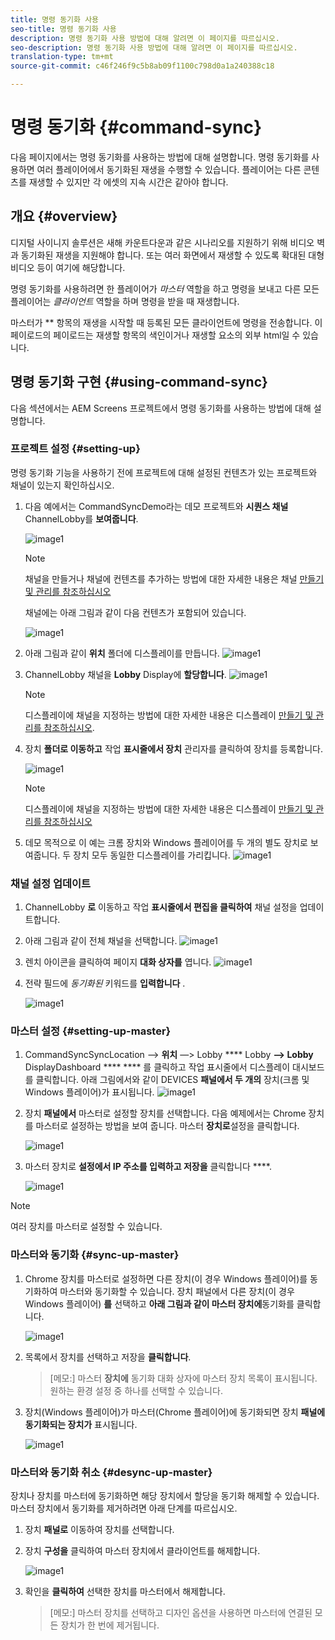 ```yaml
---
title: 명령 동기화 사용
seo-title: 명령 동기화 사용
description: 명령 동기화 사용 방법에 대해 알려면 이 페이지를 따르십시오.
seo-description: 명령 동기화 사용 방법에 대해 알려면 이 페이지를 따르십시오.
translation-type: tm+mt
source-git-commit: c46f246f9c5b8ab09f1100c798d0a1a240388c18

---
```



# 명령 동기화 {#command-sync}

다음 페이지에서는 명령 동기화를 사용하는 방법에 대해 설명합니다. 명령 동기화를 사용하면 여러 플레이어에서 동기화된 재생을 수행할 수 있습니다. 플레이어는 다른 콘텐츠를 재생할 수 있지만 각 에셋의 지속 시간은 같아야 합니다.

## 개요 {#overview}

디지털 사이니지 솔루션은 새해 카운트다운과 같은 시나리오를 지원하기 위해 비디오 벽과 동기화된 재생을 지원해야 합니다. 또는 여러 화면에서 재생할 수 있도록 확대된 대형 비디오 등이 여기에 해당합니다.

명령 동기화를 사용하려면 한 플레이어가 *마스터* 역할을 하고 명령을 보내고 다른 모든 플레이어는 *클라이언트* 역할을 하며 명령을 받을 때 재생합니다.

마스터가 ** 항목의 재생을 시작할 때 등록된 모든 클라이언트에 명령을 전송합니다. 이 페이로드의 페이로드는 재생할 항목의 색인이거나 재생할 요소의 외부 html일 수 있습니다.

## 명령 동기화 구현 {#using-command-sync}

다음 섹션에서는 AEM Screens 프로젝트에서 명령 동기화를 사용하는 방법에 대해 설명합니다.

### 프로젝트 설정 {#setting-up}

명령 동기화 기능을 사용하기 전에 프로젝트에 대해 설정된 컨텐츠가 있는 프로젝트와 채널이 있는지 확인하십시오.

1. 다음 예에서는 CommandSyncDemo라는 데모 프로젝트와 **시퀀스 채널** ChannelLobby를 **보여줍니다**.

   ![image1](assets/command-sync/command-sync1-1.png)

   >[!NOTE]
   >
   >채널을 만들거나 채널에 컨텐츠를 추가하는 방법에 대한 자세한 내용은 채널 [만들기 및 관리를 참조하십시오](/help/user-guide/managing-channels.md)

   채널에는 아래 그림과 같이 다음 컨텐츠가 포함되어 있습니다.

   ![image1](assets/command-sync/command-sync2-1.png)

1. 아래 그림과 같이 **위치** 폴더에 디스플레이를 만듭니다.
   ![image1](assets/command-sync/command-sync3-1.png)

1. ChannelLobby 채널을 **Lobby** Display에 **할당합니다**.
   ![image1](assets/command-sync/command-sync4-1.png)

   >[!NOTE]
   >
   >디스플레이에 채널을 지정하는 방법에 대한 자세한 내용은 디스플레이 [만들기 및 관리를 참조하십시오](/help/user-guide/managing-displays.md).

1. 장치 **폴더로 이동하고** 작업 **표시줄에서 장치** 관리자를 클릭하여 장치를 등록합니다.

   ![image1](assets/command-sync5.png)

   >[!NOTE]
   >
   >디스플레이에 채널을 지정하는 방법에 대한 자세한 내용은 디스플레이 [만들기 및 관리를 참조하십시오](/help/user-guide/managing-displays.md)

1. 데모 목적으로 이 예는 크롬 장치와 Windows 플레이어를 두 개의 별도 장치로 보여줍니다. 두 장치 모두 동일한 디스플레이를 가리킵니다.
   ![image1](assets/command-sync6.png)

### 채널 설정 업데이트

1. ChannelLobby **로** 이동하고 작업 **표시줄에서 편집을 클릭하여** 채널 설정을 업데이트합니다.

1. 아래 그림과 같이 전체 채널을 선택합니다.
   ![image1](assets/command-sync/command-sync7-1.png)

1. 렌치 아이콘을 클릭하여 페이지 **대화 상자를** 엽니다.
   ![image1](assets/command-sync/command-sync8-1.png)

1. 전략 필드에 *동기화된* 키워드를 **입력합니다** .

   ![image1](assets/command-sync/command-sync9-1.png)


### 마스터 설정 {#setting-up-master}

1. CommandSyncSyncLocation —> **위치** —> Lobby **** Lobby **—> Lobby** DisplayDashboard **** **** 를 클릭하고 작업 표시줄에서 디스플레이 대시보드를 클릭합니다.
아래 그림에서와 같이 DEVICES **패널에서 두 개의** 장치(크롬 및 Windows 플레이어)가 표시됩니다.
   ![image1](assets/command-sync/command-sync10-1.png)

1. 장치 **패널에서** 마스터로 설정할 장치를 선택합니다. 다음 예제에서는 Chrome 장치를 마스터로 설정하는 방법을 보여 줍니다. 마스터 **장치로**&#x200B;설정을 클릭합니다.

   ![image1](assets/command-sync/command-sync11-1.png)

1. 마스터 장치로 **설정에서 IP 주소를 입력하고 저장을** 클릭합니다 ****.

   ![image1](assets/command-sync/command-sync12-1.png)

>[!NOTE]
> 여러 장치를 마스터로 설정할 수 있습니다.

### 마스터와 동기화 {#sync-up-master}

1. Chrome 장치를 마스터로 설정하면 다른 장치(이 경우 Windows 플레이어)를 동기화하여 마스터와 동기화할 수 있습니다.
장치 패널에서 다른 장치(이 경우 Windows 플레이어) **를** 선택하고 **아래 그림과 같이 마스터 장치에**&#x200B;동기화를 클릭합니다.

   ![image1](assets/command-sync/command-sync13-1.png)

1. 목록에서 장치를 선택하고 저장을 **클릭합니다**.

   >[메모:]
   > 마스터 **장치에** 동기화 대화 상자에 마스터 장치 목록이 표시됩니다. 원하는 환경 설정 중 하나를 선택할 수 있습니다.

1. 장치(Windows 플레이어)가 마스터(Chrome 플레이어)에 동기화되면 장치 **패널에 동기화되는 장치가** 표시됩니다.

   ![image1](assets/command-sync/command-sync14-1.png)

### 마스터와 동기화 취소 {#desync-up-master}

장치나 장치를 마스터에 동기화하면 해당 장치에서 할당을 동기화 해제할 수 있습니다. 마스터 장치에서 동기화를 제거하려면 아래 단계를 따르십시오.

1. 장치 **패널로** 이동하여 장치를 선택합니다.

1. 장치 **구성을** 클릭하여 마스터 장치에서 클라이언트를 해제합니다.

   ![image1](assets/command-sync/command-sync15-1.png)

1. 확인을 **클릭하여** 선택한 장치를 마스터에서 해제합니다.

   >[메모:]
   > 마스터 장치를 선택하고 디자인 옵션을 사용하면 마스터에 연결된 모든 장치가 한 번에 제거됩니다.

